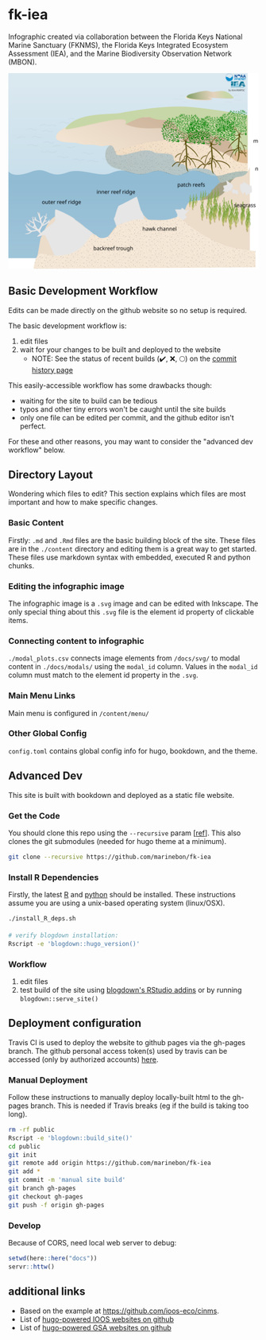 # fk-iea
Infographic created via collaboration between the Florida Keys National Marine Sanctuary (FKNMS), the Florida Keys Integrated Ecosystem Assessment (IEA), and the Marine Biodiversity Observation Network (MBON).

![overview](extra_files/fk_zoomed.svg)

## Basic Development Workflow
Edits can be made directly on the github website so no setup is required.

The basic development workflow is:

1. edit files
2. wait for your changes to be built and deployed to the website
    * NOTE: See the status of recent builds (:heavy_check_mark:, :x:, :full_moon:) on the [commit history page](https://github.com/marinebon/fk-iea/commits/master)

This easily-accessible workflow has some drawbacks though:
* waiting for the site to build can be tedious
* typos and other tiny errors won't be caught until the site builds
* only one file can be edited per commit, and the github editor isn't perfect.

For these and other reasons, you may want to consider the "advanced dev workflow" below.

## Directory Layout
Wondering which files to edit?
This section explains which files are most important and how to make specific changes.

### Basic Content
Firstly: `.md` and `.Rmd` files are the basic building block of the site.
These files are in the `./content` directory and editing them is a great way to get started.
These files use markdown syntax with embedded, executed R and python chunks.

### Editing the infographic image
The infographic image is a `.svg` image and can be edited with Inkscape.
The only special thing about this `.svg` file is the element id property of clickable items.

### Connecting content to infographic
`./modal_plots.csv` connects image elements from `/docs/svg/` to modal content in `./docs/modals/` using the `modal_id` column.
Values in the `modal_id` column must match to the element id property in the `.svg`.

### Main Menu Links
Main menu is configured in `/content/menu/`

### Other Global Config
`config.toml` contains global config info for hugo, bookdown, and the theme.

## Advanced Dev
This site is built with bookdown and deployed as a static file website.

### Get the Code
You should clone this repo using the `--recursive` param [[ref](https://www.vogella.com/tutorials/GitSubmodules/article.html#cloning-a-repository-that-contains-submodules)].
This also clones the git submodules (needed for hugo theme at a minimum).

```bash
git clone --recursive https://github.com/marinebon/fk-iea
```

### Install R Dependencies
Firstly, the latest [R](http://cran.revolutionanalytics.com/) and [python](https://docs.python-guide.org/starting/installation/) should be installed.
These instructions assume you are using a unix-based operating system (linux/OSX).

```bash
./install_R_deps.sh

# verify blogdown installation:
Rscript -e 'blogdown::hugo_version()'
```

### Workflow
1. edit files
2. test build of the site using [blogdown's RStudio addins](https://bookdown.org/yihui/blogdown/rstudio-ide.html) or by running `blogdown::serve_site()`

## Deployment configuration
Travis CI is used to deploy the website to github pages via the gh-pages branch.
The github personal access token(s) used by travis can be accessed (only by authorized accounts) [here](https://drive.google.com/drive/folders/168X9drMc_eFdZ6eCesgwR56Ek3m_OrZg?usp=sharing).

### Manual Deployment
Follow these instructions to manually deploy locally-built html to the gh-pages branch.
This is needed if Travis breaks (eg if the build is taking too long).

```bash
rm -rf public
Rscript -e 'blogdown::build_site()'
cd public
git init
git remote add origin https://github.com/marinebon/fk-iea
git add *
git commit -m 'manual site build'
git branch gh-pages
git checkout gh-pages
git push -f origin gh-pages
```

### Develop

Because of CORS, need local web server to debug:

```r
setwd(here::here("docs"))
servr::httw()
```

## additional links
* Based on the example at https://github.com/ioos-eco/cinms.
* List of [hugo-powered IOOS websites on github](https://github.com/ioos?utf8=%E2%9C%93&q=&type=&language=html)
* List of [hugo-powered GSA websites on github](https://github.com/gsa?utf8=%E2%9C%93&q=&type=&language=html)
